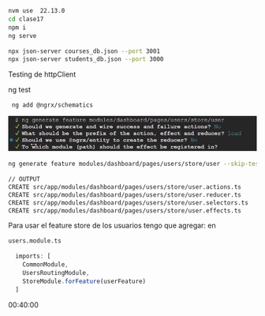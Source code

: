 ```bash
nvm use  22.13.0
cd clase17
npm i
ng serve
```
```bash
npx json-server courses_db.json --port 3001
npx json-server students_db.json --port 3000
```
Testing de httpClient
 
 ng test

```bash
 ng add @ngrx/schematics
```

 ![alt text](image.png)
 ```bash
 ng generate feature modules/dashboard/pages/users/store/user --skip-tests
```
 ```JS
// OUTPUT
CREATE src/app/modules/dashboard/pages/users/store/user.actions.ts 
CREATE src/app/modules/dashboard/pages/users/store/user.reducer.ts 
CREATE src/app/modules/dashboard/pages/users/store/user.selectors.ts                                                           
CREATE src/app/modules/dashboard/pages/users/store/user.effects.ts 
```

Para usar el feature store de los usuarios tengo que agregar: en
 ```bash
users.module.ts
```

```ts
  imports: [
    CommonModule,
    UsersRoutingModule,
    StoreModule.forFeature(userFeature)
  ]
```











00:40:00